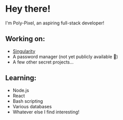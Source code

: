 # Hey there!
I'm Poly-Pixel, an aspiring full-stack developer!

## Working on:
 - [Singularity](https://github.com/Poly-Pixel/Singularity)
 - A password manager (not yet publicly available :eyes:)
 - A few other secret projects...

## Learning:
 - Node.js
 - React
 - Bash scripting
 - Various databases
 - Whatever else I find interesting!
